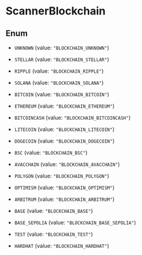 
# ScannerBlockchain

## Enum


* `UNKNOWN` (value: `"BLOCKCHAIN_UNKNOWN"`)

* `STELLAR` (value: `"BLOCKCHAIN_STELLAR"`)

* `RIPPLE` (value: `"BLOCKCHAIN_RIPPLE"`)

* `SOLANA` (value: `"BLOCKCHAIN_SOLANA"`)

* `BITCOIN` (value: `"BLOCKCHAIN_BITCOIN"`)

* `ETHEREUM` (value: `"BLOCKCHAIN_ETHEREUM"`)

* `BITCOINCASH` (value: `"BLOCKCHAIN_BITCOINCASH"`)

* `LITECOIN` (value: `"BLOCKCHAIN_LITECOIN"`)

* `DOGECOIN` (value: `"BLOCKCHAIN_DOGECOIN"`)

* `BSC` (value: `"BLOCKCHAIN_BSC"`)

* `AVACCHAIN` (value: `"BLOCKCHAIN_AVACCHAIN"`)

* `POLYGON` (value: `"BLOCKCHAIN_POLYGON"`)

* `OPTIMISM` (value: `"BLOCKCHAIN_OPTIMISM"`)

* `ARBITRUM` (value: `"BLOCKCHAIN_ARBITRUM"`)

* `BASE` (value: `"BLOCKCHAIN_BASE"`)

* `BASE_SEPOLIA` (value: `"BLOCKCHAIN_BASE_SEPOLIA"`)

* `TEST` (value: `"BLOCKCHAIN_TEST"`)

* `HARDHAT` (value: `"BLOCKCHAIN_HARDHAT"`)



